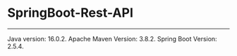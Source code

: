 # SpringBoot-Rest-API

<hr>

Java version: 16.0.2.
Apache Maven Version: 3.8.2.
Spring Boot Version: 2.5.4.